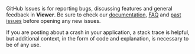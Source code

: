 GitHub Issues is for reporting bugs, discussing features and general feedback in **Viewer**. Be sure to check our [documentation](http://cocoadocs.org/docsets/Viewer), [FAQ](https://github.com/bakkenbaeck/Viewer/blob/master/README.md#faq) and [past issues](https://github.com/bakkenbaeck/Viewer/issues?state=closed) before opening any new issues.

If you are posting about a crash in your application, a stack trace is helpful, but additional context, in the form of code and explanation, is necessary to be of any use.


